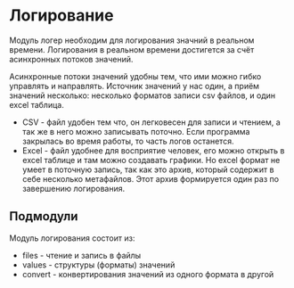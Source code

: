 # Логирование
Модуль логер необходим для логирования значний в реальном времени. Логирования в реальном времени достигется за счёт асинхронных потоков значений.  

Асинхронные потоки значений удобны тем, что ими можно гибко управлять и направлять. Источник значений у нас один, а приём значений несколько: несколько форматов записи csv файлов, и один excel таблица.  
- CSV - файл удобен тем что, он легковесен для записи и чтением, а так же в него можно записывать поточно. Если программа закрылась во время работы, то часть логов останется.  
- Excel - файл удобнее для восприятие человек, его можно открыть в excel таблице и там можно создавать графики. Но excel формат не умеет в поточную запись, так как это архив, который содержит в себе несколько метафайлов. Этот архив формируется один раз по завершению логирования.

## Подмодули
Модуль логирования состоит из:  
- files - чтение и запись в файлы  
- values - структуры (форматы) значений  
- convert - конвертирования значений из одного формата в другой  

